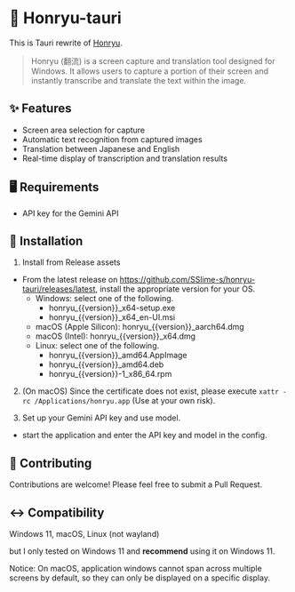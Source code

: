 # 🌊 Honryu-tauri

This is Tauri rewrite of [Honryu](https://github.com/trasta298/honryu).

> Honryu (翻流) is a screen capture and translation tool designed for Windows. It allows users to capture a portion of their screen and instantly transcribe and translate the text within the image.

## ✨ Features

- Screen area selection for capture
- Automatic text recognition from captured images
- Translation between Japanese and English
- Real-time display of transcription and translation results

## 🖥️ Requirements

- API key for the Gemini API

## 🚀 Installation

1. Install from Release assets
  - From the latest release on https://github.com/SSlime-s/honryu-tauri/releases/latest, install the appropriate version for your OS.
    - Windows: select one of the following.
      - honryu_{{version}}_x64-setup.exe
      - honryu_{{version}}_x64_en-UI.msi
    - macOS (Apple Silicon): honryu_{{version}}_aarch64.dmg
    - macOS (Intel): honryu_{{version}}_x64.dmg
    - Linux: select one of the following.
      - honryu_{{version}}_amd64.AppImage
      - honryu_{{version}}_amd64.deb
      - honryu_{{version}}-1_x86_64.rpm

2. (On macOS) Since the certificate does not exist, please execute `xattr -rc /Applications/honryu.app` (Use at your own risk).

3. Set up your Gemini API key and use model.
  - start the application and enter the API key and model in the config.

## 🤝 Contributing

Contributions are welcome! Please feel free to submit a Pull Request.

## ↔️ Compatibility

Windows 11, macOS, Linux (not wayland)

but I only tested on Windows 11 and **recommend** using it on Windows 11.

Notice: On macOS, application windows cannot span across multiple screens by default, so they can only be displayed on a specific display.

